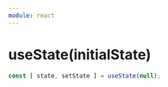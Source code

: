 ```yaml
---
module: react
---
```


# useState(initialState)


```js
const [ state, setState ] = useState(null);
```
